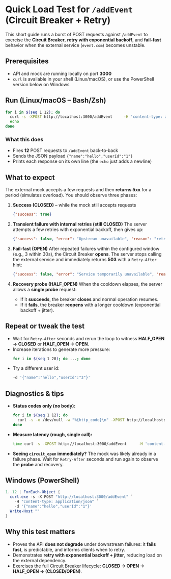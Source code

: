 # Quick Load Test for `/addEvent` (Circuit Breaker + Retry)

This short guide runs a burst of POST requests against `/addEvent` to exercise the **Circuit Breaker**, **retry with exponential backoff**, and **fail‑fast** behavior when the external service (`event.com`) becomes unstable.

## Prerequisites

- API and mock are running locally on port **3000**
- `curl` is available in your shell (Linux/macOS), or use the PowerShell version below on Windows

## Run (Linux/macOS – Bash/Zsh)

```bash
for i in $(seq 1 12); do
  curl -s -XPOST http://localhost:3000/addEvent     -H 'content-type: application/json'     -d '{"name":"hello","userId":"1"}'
  echo
done
```

### What this does

- Fires **12** POST requests to `/addEvent` back‑to‑back
- Sends the JSON payload `{"name":"hello","userId":"1"}`
- Prints each response on its own line (the `echo` just adds a newline)

## What to expect

The external mock accepts a few requests and then **returns 5xx** for a period (simulates overload). You should observe three phases:

1. **Success (CLOSED)** – while the mock still accepts requests
   ```json
   {"success": true}
   ```

2. **Transient failure with internal retries (still CLOSED)**
   The server attempts a few retries with exponential backoff, then gives up:
   ```json
   {"success": false, "error": "Upstream unavailable", "reason": "retry_exhausted"}
   ```

3. **Fail‑fast (OPEN)**
   After repeated failures within the configured window (e.g., 3 within 30s), the Circuit Breaker **opens**. The server stops calling the external service and immediately returns **503** with a `Retry-After` hint:
   ```json
   {"success": false, "error": "Service temporarily unavailable", "reason": "circuit_open", "retryAfter": 12}
   ```

4. **Recovery probe (HALF_OPEN)**
   When the cooldown elapses, the server allows a **single probe** request:
   - If it **succeeds**, the breaker **closes** and normal operation resumes.
   - If it **fails**, the breaker **reopens** with a longer cooldown (exponential backoff + jitter).

## Repeat or tweak the test

- Wait for `Retry-After` seconds and rerun the loop to witness **HALF_OPEN → CLOSED** or **HALF_OPEN → OPEN**.
- Increase iterations to generate more pressure:
  ```bash
  for i in $(seq 1 20); do ...; done
  ```
- Try a different user id:
  ```bash
  -d '{"name":"hello","userId":"3"}'
  ```

## Diagnostics & tips

- **Status codes only (no body):**
  ```bash
  for i in $(seq 1 12); do
    curl -s -o /dev/null -w "%{http_code}\n" -XPOST http://localhost:3000/addEvent       -H 'content-type: application/json'       -d '{"name":"hello","userId":"1"}'
  done
  ```

- **Measure latency (rough, single call):**
  ```bash
  time curl -s -XPOST http://localhost:3000/addEvent     -H 'content-type: application/json'     -d '{"name":"hello","userId":"1"}' > /dev/null
  ```

- **Seeing `circuit_open` immediately?**
  The mock was likely already in a failure phase. Wait for `Retry-After` seconds and run again to observe the **probe** and recovery.

## Windows (PowerShell)

```powershell
1..12 | ForEach-Object {
  curl.exe -s -X POST "http://localhost:3000/addEvent" `
    -H "content-type: application/json" `
    -d '{"name":"hello","userId":"1"}'
  Write-Host ""
}
```

## Why this test matters

- Proves the API **does not degrade** under downstream failures: it **fails fast**, is predictable, and informs clients when to retry.
- Demonstrates **retry with exponential backoff + jitter**, reducing load on the external dependency.
- Exercises the full Circuit Breaker lifecycle: **CLOSED → OPEN → HALF_OPEN → (CLOSED/OPEN)**.
